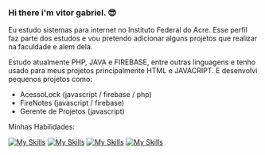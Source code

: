 ### Hi there i'm vitor gabriel. 😎

Eu estudo sistemas para internet no Instituto Federal do Acre.
Esse perfil faz parte dos estudos e vou pretendo adicionar alguns projetos que realizar na faculdade e alem dela. 

Estudo atualmente PHP, JAVA e FIREBASE, entre outras linguagens e tenho usado para meus projetos principalmente HTML e JAVACRIPT.
E desenvolvi  pequenos projetos como:
- AcessoLock (javascript / firebase / php)
- FireNotes (javascript / firebase)
- Gerente de Projetos (javascript)

Minhas Habilidades:

[![My Skills](https://skillicons.dev/icons?i=javascript,html,css&theme=dark)](https://skillicons.dev)
[![My Skills](https://skillicons.dev/icons?i=,nodejs,python,php&theme=dark)](https://skillicons.dev)
[![My Skills](https://skillicons.dev/icons?i=,firebase,mysql&theme=dark)](https://skillicons.dev)
[![My Skills](https://skillicons.dev/icons?i=,godot,blender,unity&theme=dark)](https://skillicons.dev)

<!--
**vitor-gblop/vitor-gblop** is a ✨ _special_ ✨ repository because its `README.md` (this file) appears on your GitHub profile.

Here are some ideas to get you started:

- 🔭 I’m currently working on ...
- 🌱 I’m currently learning ...
- 👯 I’m looking to collaborate on ...
- 🤔 I’m looking for help with ...
- 💬 Ask me about ...
- 📫 How to reach me: ...
- 😄 Pronouns: ...
- ⚡ Fun fact: ...
-->
